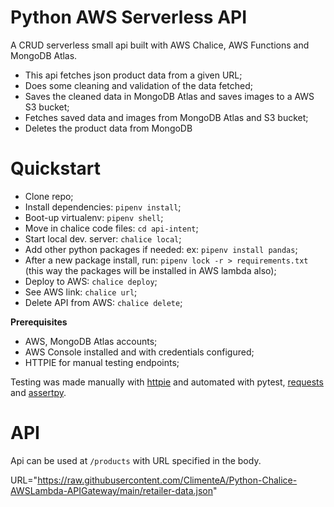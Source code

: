 # Python AWS Serverless API 
A CRUD serverless small api built with AWS Chalice, AWS Functions and MongoDB Atlas.

- This api fetches json product data from a given URL;
- Does some cleaning and validation of the data fetched;
- Saves the cleaned data in MongoDB Atlas and saves images to a AWS S3 bucket;
- Fetches saved data and images from MongoDB Atlas and S3 bucket;
- Deletes the product data from MongoDB


# Quickstart

- Clone repo;
- Install dependencies: `pipenv install`;
- Boot-up virtualenv: `pipenv shell`;
- Move in chalice code files: `cd api-intent`;
- Start local dev. server: `chalice local`;
- Add other python packages if needed: ex: `pipenv install pandas`;
- After a new package install, run: `pipenv lock -r > requirements.txt` (this way the packages will be installed in AWS lambda also);
- Deploy to AWS: `chalice deploy`;
- See AWS link: `chalice url`;
- Delete API from AWS: `chalice delete`;


**Prerequisites**

- AWS, MongoDB Atlas accounts;
- AWS Console installed and with credentials configured;
- HTTPIE for manual testing endpoints;


Testing was made manually with [httpie](https://httpie.io) and automated with pytest, [requests](https://requests.readthedocs.io/en/master/) and [assertpy](https://github.com/assertpy/assertpy).


# API

Api can be used at `/products` with URL specified in the body.

URL="https://raw.githubusercontent.com/ClimenteA/Python-Chalice-AWSLambda-APIGateway/main/retailer-data.json"


